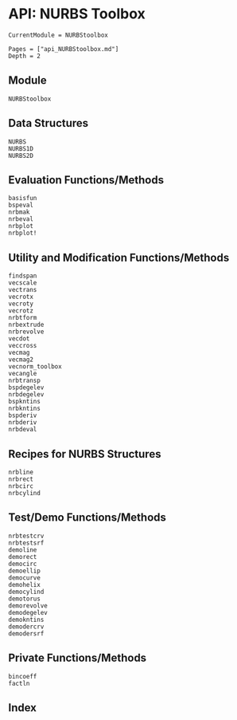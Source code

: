 # API: NURBS Toolbox

```@meta
CurrentModule = NURBStoolbox
```

```@contents
Pages = ["api_NURBStoolbox.md"]
Depth = 2
```

## Module

```@docs
NURBStoolbox
```

## Data Structures

```@docs
NURBS
NURBS1D
NURBS2D
```

## Evaluation Functions/Methods

```@docs
basisfun
bspeval
nrbmak
nrbeval
nrbplot
nrbplot!
```

## Utility and Modification Functions/Methods

```@docs
findspan
vecscale
vectrans
vecrotx
vecroty
vecrotz
nrbtform
nrbextrude
nrbrevolve
vecdot
veccross
vecmag
vecmag2
vecnorm_toolbox
vecangle
nrbtransp
bspdegelev
nrbdegelev
bspkntins
nrbkntins
bspderiv
nrbderiv
nrbdeval
```


## Recipes for NURBS Structures

```@docs
nrbline
nrbrect
nrbcirc
nrbcylind
```

## Test/Demo Functions/Methods

```@docs
nrbtestcrv
nrbtestsrf
demoline
demorect
democirc
demoellip
democurve
demohelix
democylind
demotorus
demorevolve
demodegelev
demokntins
demodercrv
demodersrf
```

## Private Functions/Methods

```@docs
bincoeff
factln
```

## Index

```@index
```
